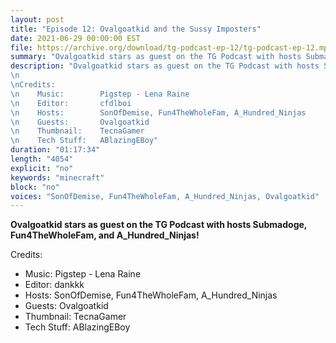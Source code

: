 ```yaml
---
layout: post
title: "Episode 12: Ovalgoatkid and the Sussy Imposters"
date: 2021-06-29 00:00:00 EST
file: https://archive.org/download/tg-podcast-ep-12/tg-podcast-ep-12.mp3
summary: "Ovalgoatkid stars as guest on the TG Podcast with hosts Submadoge, Fun4TheWholeFam, and A_Hundred_Ninjas!"
description: "Ovalgoatkid stars as guest on the TG Podcast with hosts Submadoge, Fun4TheWholeFam, and A_Hundred_Ninjas!
\n 
\nCredits:
\n    Music:        Pigstep - Lena Raine
\n    Editor:       cfdlboi
\n    Hosts:        SonOfDemise, Fun4TheWholeFam, A_Hundred_Ninjas
\n    Guests:       Ovalgoatkid
\n    Thumbnail:    TecnaGamer
\n    Tech Stuff:   ABlazingEBoy"
duration: "01:17:34" 
length: "4054"
explicit: "no" 
keywords: "minecraft"
block: "no" 
voices: "SonOfDemise, Fun4TheWholeFam, A_Hundred_Ninjas, Ovalgoatkid"
---
```


**Ovalgoatkid stars as guest on the TG Podcast with hosts Submadoge, Fun4TheWholeFam, and A_Hundred_Ninjas!**

Credits:
- Music:        Pigstep - Lena Raine
- Editor:       dankkk
- Hosts:        SonOfDemise, Fun4TheWholeFam, A_Hundred_Ninjas
- Guests:       Ovalgoatkid
- Thumbnail:    TecnaGamer
- Tech Stuff:   ABlazingEBoy